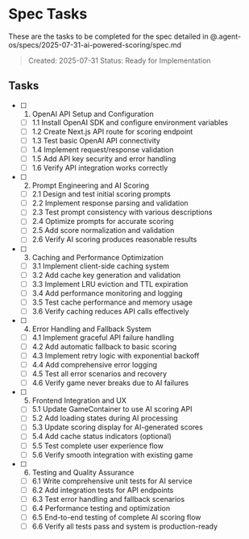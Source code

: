 # Spec Tasks

These are the tasks to be completed for the spec detailed in @.agent-os/specs/2025-07-31-ai-powered-scoring/spec.md

> Created: 2025-07-31
> Status: Ready for Implementation

## Tasks

- [ ] 1. OpenAI API Setup and Configuration
  - [ ] 1.1 Install OpenAI SDK and configure environment variables
  - [ ] 1.2 Create Next.js API route for scoring endpoint
  - [ ] 1.3 Test basic OpenAI API connectivity
  - [ ] 1.4 Implement request/response validation
  - [ ] 1.5 Add API key security and error handling
  - [ ] 1.6 Verify API integration works correctly

- [ ] 2. Prompt Engineering and AI Scoring
  - [ ] 2.1 Design and test initial scoring prompts
  - [ ] 2.2 Implement response parsing and validation
  - [ ] 2.3 Test prompt consistency with various descriptions
  - [ ] 2.4 Optimize prompts for accurate scoring
  - [ ] 2.5 Add score normalization and validation
  - [ ] 2.6 Verify AI scoring produces reasonable results

- [ ] 3. Caching and Performance Optimization
  - [ ] 3.1 Implement client-side caching system
  - [ ] 3.2 Add cache key generation and validation
  - [ ] 3.3 Implement LRU eviction and TTL expiration
  - [ ] 3.4 Add performance monitoring and logging
  - [ ] 3.5 Test cache performance and memory usage
  - [ ] 3.6 Verify caching reduces API calls effectively

- [ ] 4. Error Handling and Fallback System
  - [ ] 4.1 Implement graceful API failure handling
  - [ ] 4.2 Add automatic fallback to basic scoring
  - [ ] 4.3 Implement retry logic with exponential backoff
  - [ ] 4.4 Add comprehensive error logging
  - [ ] 4.5 Test all error scenarios and recovery
  - [ ] 4.6 Verify game never breaks due to AI failures

- [ ] 5. Frontend Integration and UX
  - [ ] 5.1 Update GameContainer to use AI scoring API
  - [ ] 5.2 Add loading states during AI processing
  - [ ] 5.3 Update scoring display for AI-generated scores
  - [ ] 5.4 Add cache status indicators (optional)
  - [ ] 5.5 Test complete user experience flow
  - [ ] 5.6 Verify smooth integration with existing game

- [ ] 6. Testing and Quality Assurance
  - [ ] 6.1 Write comprehensive unit tests for AI service
  - [ ] 6.2 Add integration tests for API endpoints
  - [ ] 6.3 Test error handling and fallback scenarios
  - [ ] 6.4 Performance testing and optimization
  - [ ] 6.5 End-to-end testing of complete AI scoring flow
  - [ ] 6.6 Verify all tests pass and system is production-ready